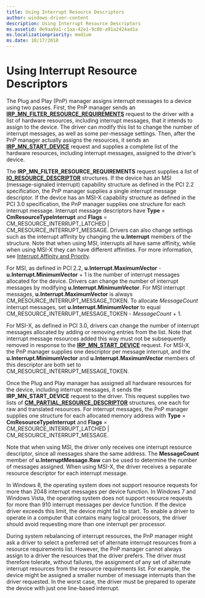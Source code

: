 ```yaml
---
title: Using Interrupt Resource Descriptors
author: windows-driver-content
description: Using Interrupt Resource Descriptors
ms.assetid: 0e9aa9a1-c1aa-42e1-9c0b-a91a2424ad1a
ms.localizationpriority: medium
ms.date: 10/17/2018
---
```


# Using Interrupt Resource Descriptors


The Plug and Play (PnP) manager assigns interrupt messages to a device using two passes. First, the PnP manager sends an [**IRP\_MN\_FILTER\_RESOURCE\_REQUIREMENTS**](https://msdn.microsoft.com/library/windows/hardware/ff550874) request to the driver with a list of hardware resources, including interrupt messages, that it intends to assign to the device. The driver can modify this list to change the number of interrupt messages, as well as some per-message settings. Then, after the PnP manager actually assigns the resources, it sends an [**IRP\_MN\_START\_DEVICE**](https://msdn.microsoft.com/library/windows/hardware/ff551749) request and supplies a complete list of the hardware resources, including interrupt messages, assigned to the driver's device.

The **IRP\_MN\_FILTER\_RESOURCE\_REQUIREMENTS** request supplies a list of [**IO\_RESOURCE\_DESCRIPTOR**](https://msdn.microsoft.com/library/windows/hardware/ff550598) structures. If the device has an MSI (message-signaled interrupt) capability structure as defined in the PCI 2.2 specification, the PnP manager supplies a single interrupt message descriptor. If the device has an MSI-X capability structure as defined in the PCI 3.0 specification, the PnP manager supplies one structure for each interrupt message. Interrupt message descriptors have **Type** = **CmResourceTypeInterrupt** and **Flags** = CM\_RESOURCE\_INTERRUPT\_LATCHED | CM\_RESOURCE\_INTERRUPT\_MESSAGE. Drivers can also change settings such as the interrupt affinity by changing the **u.Interrupt** members of the structure. Note that when using MSI, interrupts all have same affinity, while when using MSI-X they can have different affinities. For more information, see [Interrupt Affinity and Priority](interrupt-affinity-and-priority.md).

For MSI, as defined in PCI 2.2, **u.Interrupt.MaximumVector** - **u.Interrupt.MinimumVector** + 1 is the number of interrupt messages allocated for the device. Drivers can change the number of interrupt messages by modifying **u.Interrupt.MinimumVector**. For MSI interrupt messages, **u.Interrupt.MaximumVector** is always CM\_RESOURCE\_INTERRUPT\_MESSAGE\_TOKEN. To allocate *MessageCount* interrupt messages, set **u.Interrupt.MinimumVector** to equal CM\_RESOURCE\_INTERRUPT\_MESSAGE\_TOKEN - *MessageCount* + 1.

For MSI-X, as defined in PCI 3.0, drivers can change the number of interrupt messages allocated by adding or removing entries from the list. Note that interrupt message resources added this way must not be subsequently removed in response to the [**IRP\_MN\_START\_DEVICE**](https://msdn.microsoft.com/library/windows/hardware/ff551749) request. For MSI-X, the PnP manager supplies one descriptor per message interrupt, and the **u.Interrupt.MinimumVector** and **u.Interrupt.MaximumVector** members of this descriptor are both set to CM\_RESOURCE\_INTERRUPT\_MESSAGE\_TOKEN.

Once the Plug and Play manager has assigned all hardware resources for the device, including interrupt messages, it sends the **IRP\_MN\_START\_DEVICE** request to the driver. This request supplies two lists of [**CM\_PARTIAL\_RESOURCE\_DESCRIPTOR**](https://msdn.microsoft.com/library/windows/hardware/ff541977) structures, one each for raw and translated resources. For interrupt messages, the PnP manager supplies one structure for each allocated memory address with **Type** = **CmResourceTypeInterrupt** and **Flags** = CM\_RESOURCE\_INTERRUPT\_LATCHED | CM\_RESOURCE\_INTERRUPT\_MESSAGE.

Note that when using MSI, the driver only receives one interrupt resource descriptor, since all messages share the same address. The **MessageCount** member of **u.InterruptMessage.Raw** can be used to determine the number of messages assigned. When using MSI-X, the driver receives a separate resource descriptor for each interrupt message.

In Windows 8, the operating system does not support resource requests for more than 2048 interrupt messages per device function. In Windows 7 and Windows Vista, the operating system does not support resource requests for more than 910 interrupt messages per device function. If the device driver exceeds this limit, the device might fail to start. To enable a driver to operate in a computer that contains many logical processors, the driver should avoid requesting more than one interrupt per processor.

During system rebalancing of interrupt resources, the PnP manager might ask a driver to select a preferred set of alternate interrupt resources from a resource requirements list. However, the PnP manager cannot always assign to a driver the resources that the driver prefers. The driver must therefore tolerate, without failures, the assignment of any set of alternate interrupt resources from the resource requirements list. For example, the device might be assigned a smaller number of message interrupts than the driver requested. In the worst case, the driver must be prepared to operate the device with just one line-based interrupt.

 

 




